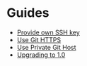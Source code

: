 # Guides

- [Provide own SSH key](provide-own-ssh-key.md)
- [Use Git HTTPS](use-git-https.md)
- [Use Private Git Host](use-private-git-host.md)
- [Upgrading to 1.0](upgrading-to-1.0.md)
